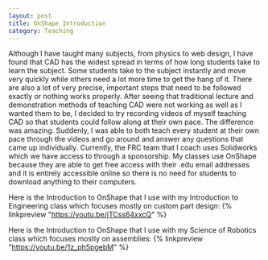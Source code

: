 ```yaml
---
layout: post
title: OnShape Introduction
category: Teaching
---
```


Although I have taught many subjects, from physics to web design, I have found that CAD
has the widest spread in terms of how long students take to learn the subject. Some students
take to the subject instantly and move very quickly while others need a lot more time to
get the hang of it. There are also a lot of very precise, important steps that need to be 
followed exactly or nothing works properly. After seeing that traditional lecture and 
demonstration methods of teaching CAD were not working as well as I wanted them to be, I 
decided to try recording videos of myself teaching CAD so that students could follow
along at their own pace. The difference was amazing. Suddenly, I was able to both teach
every student at their own pace through the videos and go around and answer any questions that
came up individually. Currently, the FRC team that I coach uses Solidworks which we have
access to through a sponsorship. My classes use OnShape because they are able to get free access
with their .edu email addresses and it is entirely accessible online so there is no need
for students to download anything to their computers.

Here is the Introduction to OnShape that I use with my Introduction to Engineering class which
focuses mostly on custom part design:
{% linkpreview "https://youtu.be/jTCss64xxcQ" %}

Here is the Introduction to OnShape that I use with my Science of Robotics class which focuses
mostly on assemblies:
{% linkpreview "https://youtu.be/1z_ph5pgebM" %}